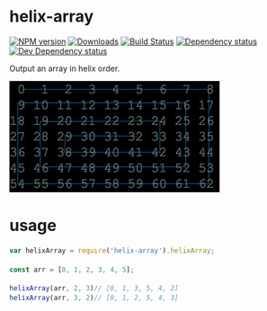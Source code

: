 # helix-array

[![NPM version][npm-image]][npm-url] [![Downloads][downloads-image]][npm-url] [![Build Status][travis-image]][travis-url] [![Dependency status][david-dm-image]][david-dm-url] [![Dev Dependency status][david-dm-dev-image]][david-dm-dev-url]

Output an array in helix order.

![Helix](helix.jpg)


# usage

```js
var helixArray = require('helix-array').helixArray;

const arr = [0, 1, 2, 3, 4, 5];

helixArray(arr, 2, 3)// [0, 1, 3, 5, 4, 2]
helixArray(arr, 3, 2)// [0, 1, 2, 5, 4, 3]

```


[npm-url]: https://npmjs.org/package/helix-array
[downloads-image]: http://img.shields.io/npm/dm/helix-array.svg
[npm-image]: http://img.shields.io/npm/v/helix-array.svg
[travis-url]: https://travis-ci.org/interview-algorithm/helix-array
[travis-image]: http://img.shields.io/travis/interview-algorithm/helix-array.svg
[david-dm-url]:https://david-dm.org/interview-algorithm/helix-array
[david-dm-image]:https://david-dm.org/interview-algorithm/helix-array.svg
[david-dm-dev-url]:https://david-dm.org/interview-algorithm/helix-array#info=devDependencies
[david-dm-dev-image]:https://david-dm.org/interview-algorithm/helix-array/dev-status.svg